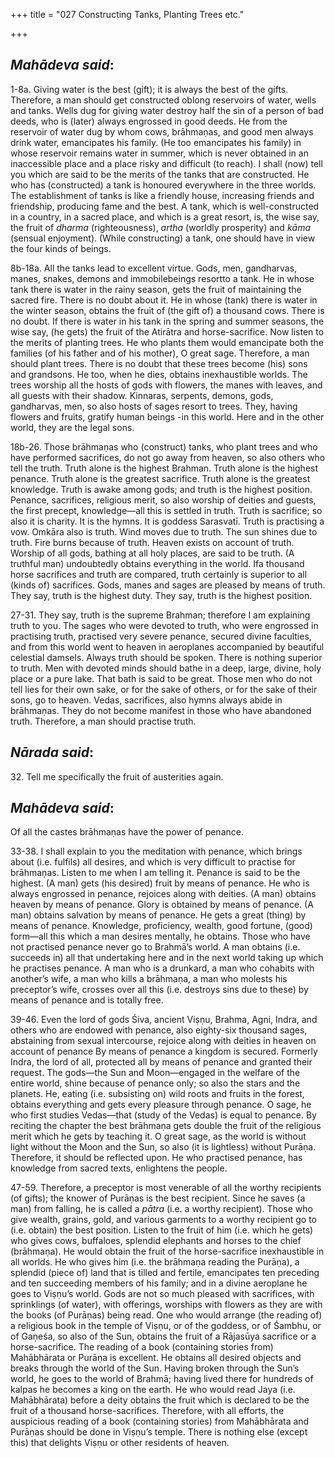 +++
title = "027 Constructing Tanks, Planting Trees etc."

+++
 

## *Mahādeva said*:

1-8a. Giving water is the best (gift); it is always the best of the gifts. Therefore, a man should get constructed oblong reservoirs of water, wells and tanks. Wells dug for giving water destroy half the sin of a person of bad deeds, who is (later) always engrossed in good deeds. He from the reservoir of water dug by whom cows, brāhmaṇas, and good men always drink water, emancipates his family. (He too emancipates his family) in whose reservoir remains water in summer, which is never obtained in an inaccessible place and a place risky and difficult (to reach). I shall (now) tell you which are said to be the merits of the tanks that are constructed. He who has (constructed) a tank is honoured everywhere in the three worlds. The establishment of tanks is like a friendly house, increasing friends and friendship, producing fame and the best. A tank, which is well-constructed in a country, in a sacred place, and which is a great resort, is, the wise say, the fruit of *dharma* (righteousness), *artha* (worldly prosperity) and *kāma* (sensual enjoyment). (While constructing) a tank, one should have in view the four kinds of beings.

8b-18a. All the tanks lead to excellent virtue. Gods, men, gandharvas, manes, snakes, demons and immobilebeings resortto a tank. He in whose tank there is water in the rainy season, gets the fruit of maintaining the sacred fire. There is no doubt about it. He in whose (tank) there is water in the winter season, obtains the fruit of (the gift of) a thousand cows. There is no doubt. If there is water in his tank in the spring and summer seasons, the wise say, (he gets) the fruit of the Atirātra and horse-sacrifice. Now listen to the merits of planting trees. He who plants them would emancipate both the families (of his father and of his mother), O great sage. Therefore, a man should plant trees. There is no doubt that these trees become (his) sons and grandsons. He too, when he dies, obtains inexhaustible worlds. The trees worship all the hosts of gods with flowers, the manes with leaves, and all guests with their shadow. Kinnaras, serpents, demons, gods, gandharvas, men, so also hosts of sages resort to trees. They, having flowers and fruits, gratify human beings -in this world. Here and in the other world, they are the legal sons.

18b-26. Those brāhmaṇas who (construct) tanks, who plant trees and who have performed sacrifices, do not go away from heaven, so also others who tell the truth. Truth alone is the highest Brahman. Truth alone is the highest penance. Truth alone is the greatest sacrifice. Truth alone is the greatest knowledge. Truth is awake among gods; and truth is the highest position. Penance, sacrifices, religious merit, so also worship of deities and guests, the first precept, knowledge—all this is settled in truth. Truth is sacrifice; so also it is charity. It is the hymns. It is goddess Sarasvatī. Truth is practising a vow. Omkāra also is truth. Wind moves due to truth. The sun shines due to truth. Fire burns because of truth. Heaven exists on account of truth. Worship of all gods, bathing at all holy places, are said to be truth. (A truthful man) undoubtedly obtains everything in the world. Ifa thousand horse sacrifices and truth are compared, truth certainly is superior to all (kinds of) sacrifices. Gods, manes and sages are pleased by means of truth. They say, truth is the highest duty. They say, truth is the highest position.

27-31. They say, truth is the supreme Brahman; therefore I am explaining truth to you. The sages who were devoted to truth, who were engrossed in practising truth, practised very severe penance, secured divine faculties, and from this world went to heaven in aeroplanes accompanied by beautiful celestial damsels. Always truth should be spoken. There is nothing superior to truth. Men with devoted minds should bathe in a deep, large, divine, holy place or a pure lake. That bath is said to be great. Those men who do not tell lies for their own sake, or for the sake of others, or for the sake of their sons, go to heaven. Vedas, sacrifices, also hymns always abide in brāhmaṇas. They do not become manifest in those who have abandoned truth. Therefore, a man should practise truth.

## *Nārada said*:

32\. Tell me specifically the fruit of austerities again.

## *Mahādeva said*:

Of all the castes brāhmaṇas have the power of penance.

33-38. I shall explain to you the meditation with penance, which brings about (i.e. fulfils) all desires, and which is very difficult to practise for brāhmaṇas. Listen to me when I am telling it. Penance is said to be the highest. (A man) gets (his desired) fruit by means of penance. He who is always engrossed in penance, rejoices along with deities. (A man) obtains heaven by means of penance. Glory is obtained by means of penance. (A man) obtains salvation by means of penance. He gets a great (thing) by means of penance. Knowledge, proficiency, wealth, good fortune, (good) form—all this which a man desires mentally, he obtains. Those who have not practised penance never go to Brahmā’s world. A man obtains (i.e. succeeds in) all that undertaking here and in the next world taking up which he practises penance. A man who is a drunkard, a man who cohabits with another’s wife, a man who kills a brāhmaṇa, a man who molests his preceptor’s wife, crosses over all this (i.e. destroys sins due to these) by means of penance and is totally free.

39-46. Even the lord of gods Śiva, ancient Viṣṇu, Brahma, Agni, Indra, and others who are endowed with penance, also eighty-six thousand sages, abstaining from sexual intercourse, rejoice along with deities in heaven on account of penance By means of penance a kingdom is secured. Formerly Indra, the lord of all, protected all by means of penance and granted their request. The gods—the Sun and Moon—engaged in the welfare of the entire world, shine because of penance only; so also the stars and the planets. He, eating (i.e. subsisting on) wild roots and fruits in the forest, obtains everything and gets every pleasure through penance. O sage, he who first studies Vedas—that (study of the Vedas) is equal to penance. By reciting the chapter the best brāhmaṇa gets double the fruit of the religious merit which he gets by teaching it. O great sage, as the world is without light without the Moon and the Sun, so also (it is lightless) without Purāṇa. Therefore, it should be reflected upon. He who practised penance, has knowledge from sacred texts, enlightens the people.

47-59. Therefore, a preceptor is most venerable of all the worthy recipients (of gifts); the knower of Purāṇas is the best recipient. Since he saves (a man) from falling, he is called a *pātra* (i.e. a worthy recipient). Those who give wealth, grains, gold, and various garments to a worthy recipient go to (i.e. obtain) the best position. Listen to the fruit of him (i.e. which he gets) who gives cows, buffaloes, splendid elephants and horses to the chief (brāhmaṇa). He would obtain the fruit of the horse-sacrifice inexhaustible in all worlds. He who gives him (i.e. the brāhmaṇa reading the Purāṇa), a splendid (piece of) land that is tilled and fertile, emancipates ten preceding and ten succeeding members of his family; and in a divine aeroplane he goes to Viṣṇu’s world. Gods are not so much pleased with sacrifices, with sprinklings (of water), with offerings, worships with flowers as they are with the books (of Purāṇas) being read. One who would arrange (the reading of) a religious book in the temple of Viṣṇu, or of the goddess, or of Śambhu, or of Gaṇeśa, so also of the Sun, obtains the fruit of a Rājasūya sacrifice or a horse-sacrifice. The reading of a book (containing stories from) Mahābhārata or Purāṇa is excellent. He obtains all desired objects and breaks through the world of the Sun. Having broken through the Sun’s world, he goes to the world of Brahmā; having lived there for hundreds of kalpas he becomes a king on the earth. He who would read Jaya (i.e. Mahābhārata) before a deity obtains the fruit which is declared to be the fruit of a thousand horse-sacrifices. Therefore, with all efforts, the auspicious reading of a book (containing stories) from Mahābhārata and Purāṇas should be done in Viṣṇu’s temple. There is nothing else (except this) that delights Viṣṇu or other residents of heaven.


